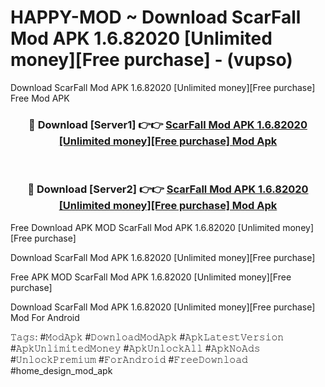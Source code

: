 # HAPPY-MOD ~ Download ScarFall Mod APK 1.6.82020 [Unlimited money][Free purchase] - (vupso)
Download ScarFall Mod APK 1.6.82020 [Unlimited money][Free purchase] Free Mod APK

<div align="center">
<h3>🔴 Download [Server1] 👉👉 <a href="https://apk-comot.site?title=ScarFall_Mod_APK_1.6.82020_[Unlimited_money][Free_purchase]">ScarFall Mod APK 1.6.82020 [Unlimited money][Free purchase] Mod Apk</a></h3><br>

<h3>🔴 Download [Server2] 👉👉 <a href="https://apk-comot.site?title=ScarFall_Mod_APK_1.6.82020_[Unlimited_money][Free_purchase]">ScarFall Mod APK 1.6.82020 [Unlimited money][Free purchase] Mod Apk</a></h3>
</div>


Free Download APK MOD ScarFall Mod APK 1.6.82020 [Unlimited money][Free purchase]

Download ScarFall Mod APK 1.6.82020 [Unlimited money][Free purchase] 

Free APK MOD ScarFall Mod APK 1.6.82020 [Unlimited money][Free purchase] 

Download ScarFall Mod APK 1.6.82020 [Unlimited money][Free purchase] Mod For Android

𝚃𝚊𝚐𝚜: #𝙼𝚘𝚍𝙰𝚙𝚔 #𝙳𝚘𝚠𝚗𝚕𝚘𝚊𝚍𝙼𝚘𝚍𝙰𝚙𝚔 #𝙰𝚙𝚔𝙻𝚊𝚝𝚎𝚜𝚝𝚅𝚎𝚛𝚜𝚒𝚘𝚗 #𝙰𝚙𝚔𝚄𝚗𝚕𝚒𝚖𝚒𝚝𝚎𝚍𝙼𝚘𝚗𝚎𝚢 #𝙰𝚙𝚔𝚄𝚗𝚕𝚘𝚌𝚔𝙰𝚕𝚕 #𝙰𝚙𝚔𝙽𝚘𝙰𝚍𝚜 #𝚄𝚗𝚕𝚘𝚌𝚔𝙿𝚛𝚎𝚖𝚒𝚞𝚖 #𝙵𝚘𝚛𝙰𝚗𝚍𝚛𝚘𝚒𝚍 #𝙵𝚛𝚎𝚎𝙳𝚘𝚠𝚗𝚕𝚘𝚊𝚍 #home_design_mod_apk